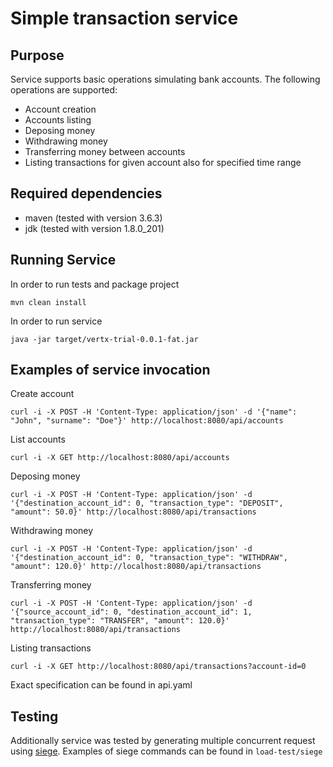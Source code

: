 # Simple transaction service

## Purpose
Service supports basic operations simulating bank accounts.
The following operations are supported:
* Account creation
* Accounts listing
* Deposing money
* Withdrawing money
* Transferring money between accounts
* Listing transactions for given account also for specified time range

## Required dependencies
* maven (tested with version 3.6.3)
* jdk (tested with version 1.8.0_201)

## Running Service
In order to run tests and package project 
```
mvn clean install
```
In order to run service
```
java -jar target/vertx-trial-0.0.1-fat.jar  
```

## Examples of service invocation
Create account 
```
curl -i -X POST -H 'Content-Type: application/json' -d '{"name": "John", "surname": "Doe"}' http://localhost:8080/api/accounts
```

List accounts
```
curl -i -X GET http://localhost:8080/api/accounts
```

Deposing money
```
curl -i -X POST -H 'Content-Type: application/json' -d '{"destination_account_id": 0, "transaction_type": "DEPOSIT", "amount": 50.0}' http://localhost:8080/api/transactions
```

Withdrawing money
```
curl -i -X POST -H 'Content-Type: application/json' -d '{"destination_account_id": 0, "transaction_type": "WITHDRAW", "amount": 120.0}' http://localhost:8080/api/transactions
```

Transferring money
```
curl -i -X POST -H 'Content-Type: application/json' -d '{"source_account_id": 0, "destination_account_id": 1, "transaction_type": "TRANSFER", "amount": 120.0}' http://localhost:8080/api/transactions
```

Listing transactions
```
curl -i -X GET http://localhost:8080/api/transactions?account-id=0
```

Exact specification can be found in api.yaml

## Testing
Additionally service was tested by generating multiple concurrent request using [siege](https://github.com/JoeDog/siege). 
Examples of siege commands can be found in ```load-test/siege```